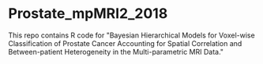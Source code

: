 # Prostate_mpMRI2_2018
This repo contains R code for "Bayesian Hierarchical Models for Voxel-wise Classification of Prostate Cancer Accounting for Spatial Correlation and Between-patient Heterogeneity in the Multi-parametric MRI Data."
